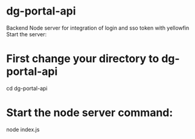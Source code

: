 # dg-portal-api
Backend Node server for integration of login and sso token with yellowfin
Start the server: 
# First change your directory to dg-portal-api
cd dg-portal-api
# Start the node server command: 
node index.js
